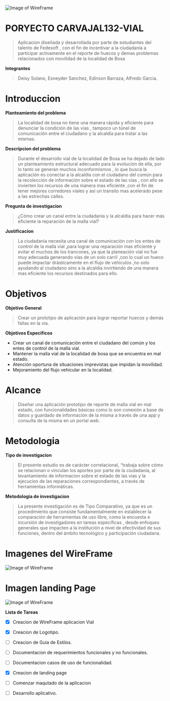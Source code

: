 ![Image of WireFrame](https://i.imgur.com/dOmpJHr.png)


# PORYECTO CARVAJAL132-VIAL

>Aplicacion diseñada y desarrollada por parte de estudiantes del talento de Fedesoft , con el fin de incentivar a la ciudadanía a participar activamente en el reporte de huecos y demas problemas relacionados con movilidad de la localidad de Bosa 

**Integrantes**

>Deisy Solano,
>Esneyder Sanchez,
>Edinson Barraza,
>Alfredo Garcia.

# Introduccion

**Planteamiento del problema** 
>La localidad de bosa no tiene una manera rápida y eficiente para denunciar  la condición de las vías , tampoco un túnel de comunicación entre el ciudadano y la alcaldía para tratar a las mismas.

**Descripcion del problema**
>Durante el desarrollo vial de la localidad de Bosa se ha dejado de lado un planteamiento estructural adecuado para la evolución de ella, por lo tanto se generan muchos inconformismos , lo que busca la aplicación es conectar a la alcaldía con el ciudadano del común para la recolección de información sobre el estado de las vías , con ello se invierten los recursos de una manera mas eficiente ,con el fin de tener mejores corredores viales y así un transito mas acelerado pese a las estrechas calles.

**Pregunta de investigacion**
>¿Cómo crear un canal entre la ciudadanía y la alcaldía para hacer más eficiente la reparación de la malla vial?

**Justificacion**
>La ciudadanía necesita una canal de comunicación con los entes de control de la malla vial ,para lograr una reparación mas eficiente y evitar el muchos de los trancones, ya que la planeación vial no fue muy adecuada generando vías de un solo carril ,con lo cual un hueco puede impactar drásticamente en el flujo de vehículos ,no solo ayudando al ciudadano sino a la alcaldía invirtiendo de una manera mas eficiente los recursos destinados para ello.

# Objetivos

**Objetivo General**
>Crear un prototipo de aplicación para lograr reportar huecos y demás fallas en la vía.

**Objetivos Especificos**

* Crear un canal de comunicación entre el ciudadano del común y los entes de control de la malla vial.
* Mantener la malla vial de la localidad de bosa que se encuentra en mal estado.
* Atención oportuna de situaciones imprevistas que impidan la movilidad.
* Mejoramiento del flujo vehicular en la localidad.

# Alcance 
>Diseñar una aplicación prototipo de reporte de malla vial en mal estado, con funcionalidades básicas como lo son conexión a base de datos y guardado de información de la misma a través de una app y consulta de la misma en un portal web.

# Metodologia
**Tipo de investigacion**
>El presente estudio es de carácter correlacional, “trabaja sobre cómo se relacionan o vinculan los aportes por parte de la ciudadanía, al levantamiento de informacion sobre el estado de las vias y la ejecucion de las reparaciones correspondientes, a través de herramientas informáticas.

**Metodologia de investigacion**
>La presente investigación es de Tipo Comparativo, ya que es un procedimiento que consiste fundamentalmente en establecer la comparación de herramientas de uso libre, como la encuesta e incursión de investigadores en tareas específicas , desde enfoques generales que impacten a la institución a nivel de efectividad de sus funciones, dentro del ámbito tecnológico y participación ciudadana.

# Imagenes del WireFrame

![Image of WireFrame](https://i.imgur.com/PqVep8j.gif)



# Imagen landing Page 

![Image of WireFrame](https://i.imgur.com/4xtwtHg.gif)

**Lista de Tareas**
- [x] Creacion de WireFrame aplicacion Vial
- [x] Creacion de Logotipo.
- [ ] Creacion de Guia de Estilos.
- [ ] Documentacion de requerimientos funcionales y no funcionales.
- [ ] Documentacion casos de uso de funcionalidad.
- [x] Creacion de landing page
- [ ] Comenzar maqutado de la aplicacion
- [ ] Desarrollo aplicativo.





